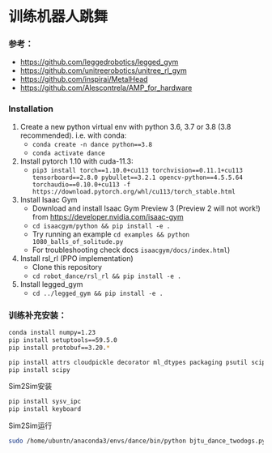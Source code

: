 # 训练机器人跳舞

### 参考：
- https://github.com/leggedrobotics/legged_gym
- https://github.com/unitreerobotics/unitree_rl_gym
- https://github.com/inspirai/MetalHead
- https://github.com/Alescontrela/AMP_for_hardware

### Installation ###
1. Create a new python virtual env with python 3.6, 3.7 or 3.8 (3.8 recommended). i.e. with conda:
    - `conda create -n dance python==3.8`
    - `conda activate dance`
2. Install pytorch 1.10 with cuda-11.3:
    - `pip3 install torch==1.10.0+cu113 torchvision==0.11.1+cu113 tensorboard==2.8.0 pybullet==3.2.1 opencv-python==4.5.5.64 torchaudio==0.10.0+cu113 -f https://download.pytorch.org/whl/cu113/torch_stable.html`
3. Install Isaac Gym
   - Download and install Isaac Gym Preview 3 (Preview 2 will not work!) from https://developer.nvidia.com/isaac-gym
   - `cd isaacgym/python && pip install -e .`
   - Try running an example `cd examples && python 1080_balls_of_solitude.py`
   - For troubleshooting check docs `isaacgym/docs/index.html`)
4. Install rsl_rl (PPO implementation)
   - Clone this repository
   -  `cd robot_dance/rsl_rl && pip install -e .` 
5. Install legged_gym
   - `cd ../legged_gym && pip install -e .`

### 训练补充安装：

```bash
conda install numpy=1.23
pip install setuptools==59.5.0
pip install protobuf==3.20.*
```
```bash
pip install attrs cloudpickle decorator ml_dtypes packaging psutil scipy tornado
pip install scipy
```
Sim2Sim安装
```bash
pip install sysv_ipc
pip install keyboard
 ```
Sim2Sim运行
```bash
sudo /home/ubuntn/anaconda3/envs/dance/bin/python bjtu_dance_twodogs.py
```
